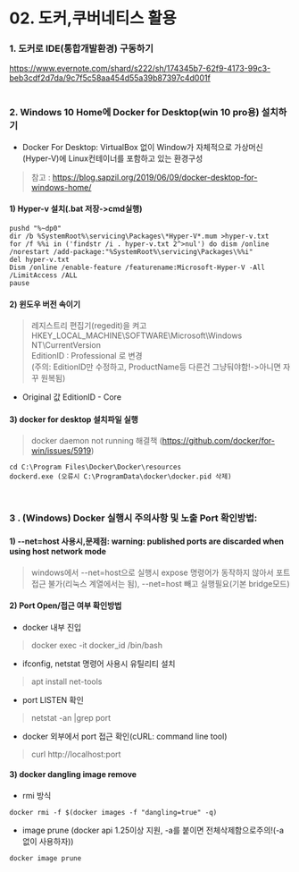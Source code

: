 # 02. 도커,쿠버네티스 활용


### 1. 도커로 IDE(통합개발환경) 구동하기   
   
 https://www.evernote.com/shard/s222/sh/174345b7-62f9-4173-99c3-beb3cdf2d7da/9c7f5c58aa454d55a39b87397c4d001f     
 <br>
 
 
### 2. Windows 10 Home에 Docker for Desktop(win 10 pro용) 설치하기
- Docker For Desktop: VirtualBox 없이 Window가 자체적으로 가상머신(Hyper-V)에 Linux컨테이너를 포함하고 있는 환경구성  
> 참고 : https://blog.sapzil.org/2019/06/09/docker-desktop-for-windows-home/  

#### 1) Hyper-v 설치(.bat 저장->cmd실행)
```
pushd "%~dp0"
dir /b %SystemRoot%\servicing\Packages\*Hyper-V*.mum >hyper-v.txt
for /f %%i in ('findstr /i . hyper-v.txt 2^>nul') do dism /online /norestart /add-package:"%SystemRoot%\servicing\Packages\%%i"
del hyper-v.txt
Dism /online /enable-feature /featurename:Microsoft-Hyper-V -All /LimitAccess /ALL
pause
```
#### 2) 윈도우 버전 속이기
> 레지스트리 편집기(regedit)을 켜고 HKEY_LOCAL_MACHINE\SOFTWARE\Microsoft\Windows NT\CurrentVersion  
> EditionID : Professional 로 변경  
> (주의: EditionID만 수정하고, ProductName등 다른건 그냥둬야함!->아니면 자꾸 원복됨)
- Original 값 EditionID - Core  

#### 3) docker for desktop 설치파일 실행
> docker daemon not running 해결책 (https://github.com/docker/for-win/issues/5919)
```
cd C:\Program Files\Docker\Docker\resources
dockerd.exe (오류시 C:\ProgramData\docker\docker.pid 삭제)
```
<br>

### 3 . (Windows) Docker 실행시 주의사항 및 노출 Port 확인방법:

#### 1) --net=host 사용시,문제점: warning: published ports are discarded when using host network mode
> windows에서 --net=host으로 실행시 expose 명령어가 동작하지 않아서 포트접근 불가(리눅스 계열에서는 됨), --net=host 빼고 실행필요(기본 bridge모드)  
#### 2) Port Open/접근 여부 확인방법
- docker 내부 진입  
> docker exec -it docker_id /bin/bash  
- ifconfig, netstat 명령어 사용시 유틸리티 설치  
> apt install net-tools  
- port LISTEN 확인  
> netstat -an |grep port  
- docker 외부에서 port 접근 확인(cURL: command line tool)  
> curl http://localhost:port  

#### 3) docker dangling image remove
- rmi 방식  
```
docker rmi -f $(docker images -f "dangling=true" -q)
```
- image prune  (docker api 1.25이상 지원, -a를 붙이면 전체삭제함으로주의!(-a없이 사용하자))  
```
docker image prune
```
